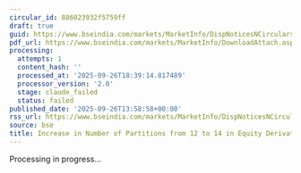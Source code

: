 ```yaml
---
circular_id: 886023932f5759ff
draft: true
guid: https://www.bseindia.com/markets/MarketInfo/DispNoticesNCirculars.aspx?Noticeid={02817F06-6AB5-4567-8826-BAE32BABE657}&noticeno=20250926-66&dt=09/26/2025&icount=66&totcount=76&flag=0
pdf_url: https://www.bseindia.com/markets/MarketInfo/DownloadAttach.aspx?id=20250926-66&attachedId=c0e1c253-200e-4d26-8aa6-3e3d6f3a6599
processing:
  attempts: 1
  content_hash: ''
  processed_at: '2025-09-26T18:39:14.817489'
  processor_version: '2.0'
  stage: claude_failed
  status: failed
published_date: '2025-09-26T13:58:58+00:00'
rss_url: https://www.bseindia.com/markets/MarketInfo/DispNoticesNCirculars.aspx?Noticeid={02817F06-6AB5-4567-8826-BAE32BABE657}&noticeno=20250926-66&dt=09/26/2025&icount=66&totcount=76&flag=0
source: bse
title: Increase in Number of Partitions from 12 to 14 in Equity Derivatives Segment
---
```


Processing in progress...